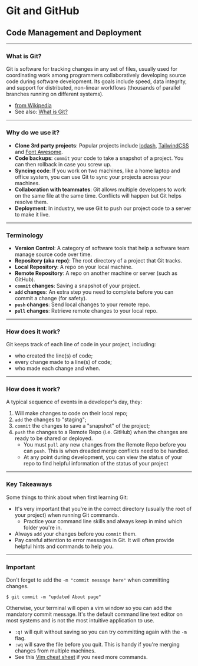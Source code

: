 
# Git and GitHub
## Code Management and Deployment

---

### What is Git?

Git is software for tracking changes in any set of files, usually used for coordinating work among programmers collaboratively developing source code during software development. Its goals include speed, data integrity, and support for distributed, non-linear workflows (thousands of parallel branches running on different systems).
- [from Wikipedia](https://en.wikipedia.org/wiki/Git)
- See also: [What is Git?](https://git-scm.com/book/en/v2/Getting-Started-What-is-Git%3F)
            
---

### Why do we use it?

- **Clone 3rd party projects**: Popular projects include [lodash](https://lodash.com/), [TailwindCSS](https://tailwindcss.com/) and [Font Awesome](https://fontawesome.com/).
- **Code backups**: `commit` your code to take a snapshot of a project. You can then rollback in case you screw up.
- **Syncing code**: If you work on two machines, like a home laptop and office system, you can use Git to sync your projects across your machines.
- **Collaboration with teammates**: Git allows multiple developers to work on the same file at the same time. Conflicts will happen but Git helps resolve them.
- **Deployment**: In industry, we use Git to push our project code to a server to make it live.

---

### Terminology
- **Version Control**: A category of software tools that help a software team manage source code over time.
- **Repository (aka repo)**: The root directory of a project that Git tracks. 
- **Local Repository**: A repo on your local machine.
- **Remote Repository**: A repo on another machine or server (such as GitHub).
- **`commit` changes**: Saving a snapshot of your project.
- **`add` changes**: An extra step you need to complete before you can commit a change (for safety).
- **`push` changes**: Send local changes to your remote repo.
- **`pull` changes**: Retrieve remote changes to your local repo.

---

### How does it work?
Git keeps track of each line of code in your project, including:
- who created the line(s) of code;
- every change made to a line(s) of code;
- who made each change and when.

---

### How does it work?

A typical sequence of events in a developer's day, they:
1. Will make changes to code on their local repo;
2. `add` the changes to "staging";
3. `commit` the changes to save a "snapshot" of the project;
4. `push` the changes to a Remote Repo (i.e. GitHub) when the changes are ready to be shared or deployed.
    - You must `pull` any new changes from the Remote Repo before you can `push`. This is when dreaded merge conflicts need to be handled.
    - At any point during development, you can view the status of your repo to find helpful information of the status of your project

---

### Key Takeaways
Some things to think about when first learning Git:
- It's very important that you're in the correct directory (usually the root of your
project) when running Git commands. 
    - Practice your command line skills and always keep in mind which folder you're in.
- Always `add` your changes before you `commit` them.
- Pay careful attention to error messages in Git. It will often provide helpful hints and commands to help you.

---

### Important
Don't forget to add the `-m "commit message here"` when committing changes. 

```
$ git commit -m "updated About page"
```

Otherwise, your terminal will open a vim window so you can add the mandatory commit message. It's the default command line text editor on most systems and is not the most intuitive application to use. 
- `:q!` will quit without saving so you can try committing again with the `-m` flag.
- `:wq` will save the file before you quit. This is handy if you're merging changes from multiple machines.
- See this [Vim cheat sheet](https://devhints.io/vim) if you need more commands.
